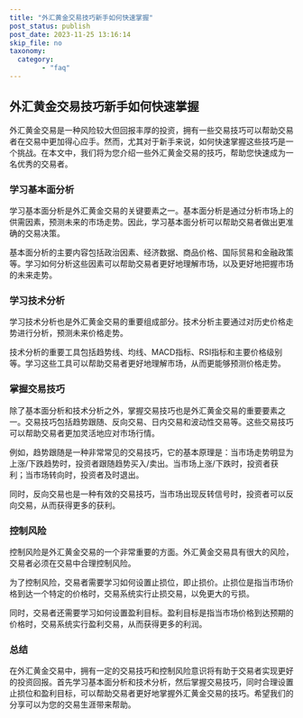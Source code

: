 ```yaml
---
title: "外汇黄金交易技巧新手如何快速掌握"
post_status: publish
post_date: 2023-11-25 13:16:14
skip_file: no
taxonomy:
  category:
        - "faq"
---
```


## 外汇黄金交易技巧新手如何快速掌握

外汇黄金交易是一种风险较大但回报丰厚的投资，拥有一些交易技巧可以帮助交易者在交易中更加得心应手。然而，尤其对于新手来说，如何快速掌握这些技巧是一个挑战。在本文中，我们将为您介绍一些外汇黄金交易的技巧，帮助您快速成为一名优秀的交易者。

### 学习基本面分析

学习基本面分析是外汇黄金交易的关键要素之一。基本面分析是通过分析市场上的供需因素，预测未来的市场走势。因此，学习基本面分析可以帮助交易者做出更准确的交易决策。

基本面分析的主要内容包括政治因素、经济数据、商品价格、国际贸易和金融政策等。学习如何分析这些因素可以帮助交易者更好地理解市场，以及更好地把握市场的未来走势。

### 学习技术分析

学习技术分析也是外汇黄金交易的重要组成部分。技术分析主要通过对历史价格走势进行分析，预测未来价格走势。

技术分析的重要工具包括趋势线、均线、MACD指标、RSI指标和主要价格级别等。学习这些工具可以帮助交易者更好地理解市场，从而更能够预测价格走势。

### 掌握交易技巧

除了基本面分析和技术分析之外，掌握交易技巧也是外汇黄金交易的重要要素之一。交易技巧包括趋势跟随、反向交易、日内交易和波动性交易等。这些交易技巧可以帮助交易者更加灵活地应对市场行情。

例如，趋势跟随是一种非常常见的交易技巧，它的基本原理是：当市场走势明显为上涨/下跌趋势时，投资者跟随趋势买入/卖出。当市场上涨/下跌时，投资者获利；当市场转向时，投资者及时退出。

同时，反向交易也是一种有效的交易技巧，当市场出现反转信号时，投资者可以反向交易，从而获得更多的获利。

### 控制风险

控制风险是外汇黄金交易的一个非常重要的方面。外汇黄金交易具有很大的风险，交易者必须在交易中合理控制风险。

为了控制风险，交易者需要学习如何设置止损位，即止损价。止损位是指当市场价格到达一个特定的价格时，交易系统实行止损交易，以免更大的亏损。

同时，交易者还需要学习如何设置盈利目标。盈利目标是指当市场价格到达预期的价格时，交易系统实行盈利交易，从而获得更多的利润。

### 总结

在外汇黄金交易中，拥有一定的交易技巧和控制风险意识将有助于交易者实现更好的投资回报。首先学习基本面分析和技术分析，然后掌握交易技巧，同时合理设置止损位和盈利目标，可以帮助交易者更好地掌握外汇黄金交易的技巧。希望我们的分享可以为您的交易生涯带来帮助。
